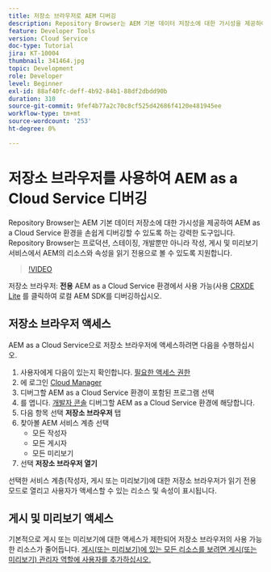 ```yaml
---
title: 저장소 브라우저로 AEM 디버깅
description: Repository Browser는 AEM 기본 데이터 저장소에 대한 가시성을 제공하여 AEM as a Cloud Service 환경을 손쉽게 디버깅할 수 있도록 하는 강력한 도구입니다.
feature: Developer Tools
version: Cloud Service
doc-type: Tutorial
jira: KT-10004
thumbnail: 341464.jpg
topic: Development
role: Developer
level: Beginner
exl-id: 88af40fc-deff-4b92-84b1-88df2dbdd90b
duration: 310
source-git-commit: 9fef4b77a2c70c8cf525d42686f4120e481945ee
workflow-type: tm+mt
source-wordcount: '253'
ht-degree: 0%

---
```


# 저장소 브라우저를 사용하여 AEM as a Cloud Service 디버깅

Repository Browser는 AEM 기본 데이터 저장소에 대한 가시성을 제공하여 AEM as a Cloud Service 환경을 손쉽게 디버깅할 수 있도록 하는 강력한 도구입니다. Repository Browser는 프로덕션, 스테이징, 개발뿐만 아니라 작성, 게시 및 미리보기 서비스에서 AEM의 리소스와 속성을 읽기 전용으로 볼 수 있도록 지원합니다.

>[!VIDEO](https://video.tv.adobe.com/v/341464?quality=12&learn=on)

저장소 브라우저: __전용__ AEM as a Cloud Service 환경에서 사용 가능(사용 [CRXDE Lite](../aem-sdk-local-quickstart/other-tools.md#crxde-lite) 를 클릭하여 로컬 AEM SDK를 디버깅하십시오.

## 저장소 브라우저 액세스

AEM as a Cloud Service으로 저장소 브라우저에 액세스하려면 다음을 수행하십시오.

1. 사용자에게 다음이 있는지 확인합니다. [필요한 액세스 권한](https://experienceleague.adobe.com/docs/experience-manager-cloud-service/content/implementing/developer-tools/repository-browser.html#access-prerequisites)
1. 에 로그인 [Cloud Manager](https://my.cloudmanager.adobe.com)
1. 디버그할 AEM as a Cloud Service 환경이 포함된 프로그램 선택
1. 를 엽니다. [개발자 콘솔](./developer-console.md) 디버그할 AEM as a Cloud Service 환경에 해당합니다.
1. 다음 항목 선택 __저장소 브라우저__ 탭
1. 찾아볼 AEM 서비스 계층 선택
   + 모든 작성자
   + 모든 게시자
   + 모든 미리보기
1. 선택 __저장소 브라우저 열기__

선택한 서비스 계층(작성자, 게시 또는 미리보기)에 대한 저장소 브라우저가 읽기 전용 모드로 열리고 사용자가 액세스할 수 있는 리소스 및 속성이 표시됩니다.

## 게시 및 미리보기 액세스

기본적으로 게시 또는 미리보기에 대한 액세스가 제한되어 저장소 브라우저의 사용 가능한 리소스가 줄어듭니다. [게시(또는 미리보기)에 있는 모든 리소스를 보려면 게시(또는 미리보기) 관리자 역할에 사용자를 추가하십시오.](https://experienceleague.adobe.com/docs/experience-manager-cloud-service/content/implementing/developer-tools/repository-browser.html#navigate-the-hierarchy)
